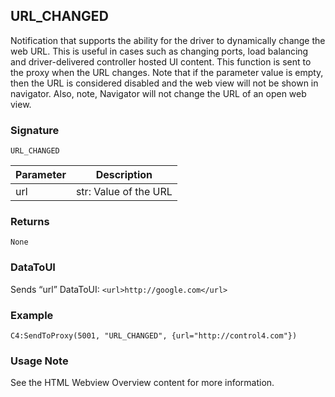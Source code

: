 ## URL\_CHANGED

Notification that supports the ability for the driver to dynamically change the web URL. This is useful in cases such as changing ports, load balancing and driver-delivered controller hosted UI content. This function is sent to the proxy when the URL changes. Note that if the parameter value is empty, then the URL is considered disabled and the web view will not be shown in navigator. Also, note, Navigator will not change the URL of an open web view.


### Signature

`URL_CHANGED` 


| Parameter | Description |
| --- | --- |
| url | str: Value of the URL |


### Returns

`None`


### DataToUI

Sends “url” DataToUI: `<url>http://google.com</url>`


### Example

`C4:SendToProxy(5001, "URL_CHANGED", {url="http://control4.com"})`


### Usage Note

See the HTML Webview Overview content for more information.